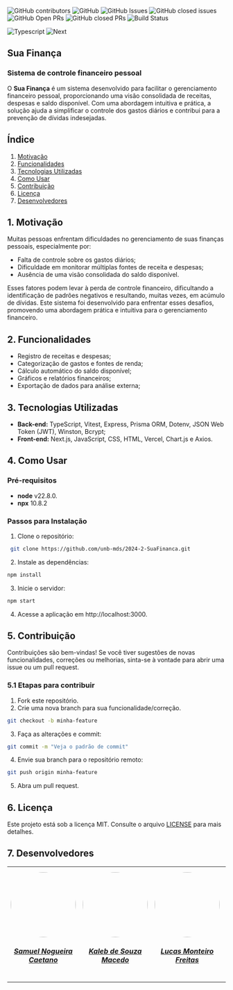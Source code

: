 ![GitHub contributors](https://img.shields.io/github/contributors/unb-mds/2024-2-SuaFinanca)
![GitHub](https://img.shields.io/github/license/unb-mds/2024-2-SuaFinanca)
![GitHub Issues](https://img.shields.io/github/issues/unb-mds/2024-2-SuaFinanca)
![GitHub closed issues](https://img.shields.io/github/issues-closed/unb-mds/2024-2-SuaFinanca)
![GitHub Open PRs](https://img.shields.io/github/issues-pr/unb-mds/2024-2-SuaFinanca)
![GitHub closed PRs](https://img.shields.io/github/issues-pr-closed/unb-mds/2024-2-SuaFinanca)
![Build Status](https://img.shields.io/github/actions/workflow/status/unb-mds/2024-2-SuaFinanca/ci.yml?branch=main)

![Typescript](https://img.shields.io/badge/Typescript-5.7.2-blue)
![Next](https://img.shields.io/badge/Next-15.0.4-black)

## Sua Finança

### Sistema de controle financeiro pessoal

O **Sua Finança** é um sistema desenvolvido para facilitar o gerenciamento financeiro pessoal, proporcionando uma visão consolidada de receitas, despesas e saldo disponível. Com uma abordagem intuitiva e prática, a solução ajuda a simplificar o controle dos gastos diários e contribui para a prevenção de dívidas indesejadas.

## Índice

1. [Motivação](#1-motivação)
2. [Funcionalidades](#2-funcionalidades)
3. [Tecnologias Utilizadas](#3-tecnologias-utilizadas)
4. [Como Usar](#4-como-usar)
5. [Contribuição](#5-contribuição)
6. [Licença](#6-licença)
7. [Desenvolvedores](#7-desenvolvedores)

## 1. Motivação

Muitas pessoas enfrentam dificuldades no gerenciamento de suas finanças pessoais, especialmente por:

- Falta de controle sobre os gastos diários;
- Dificuldade em monitorar múltiplas fontes de receita e despesas;
- Ausência de uma visão consolidada do saldo disponível.

Esses fatores podem levar à perda de controle financeiro, dificultando a identificação de padrões negativos e resultando, muitas vezes, em acúmulo de dívidas. Este sistema foi desenvolvido para enfrentar esses desafios, promovendo uma abordagem prática e intuitiva para o gerenciamento financeiro.

## 2. Funcionalidades

- Registro de receitas e despesas;
- Categorização de gastos e fontes de renda;
- Cálculo automático do saldo disponível;
- Gráficos e relatórios financeiros;
- Exportação de dados para análise externa;

## 3. Tecnologias Utilizadas

- **Back-end:** TypeScript, Vitest, Express, Prisma ORM, Dotenv, JSON Web Token (JWT), Winston, Bcrypt;
- **Front-end:** Next.js, JavaScript, CSS, HTML, Vercel, Chart.js e Axios.

## 4. Como Usar

### Pré-requisitos

- **node** v22.8.0.
- **npx** 10.8.2

### Passos para Instalação

1. Clone o repositório:
```bash
 git clone https://github.com/unb-mds/2024-2-SuaFinanca.git
```

2. Instale as dependências:
```bash
npm install
```
3. Inicie o servidor:
```bash
npm start
```

4. Acesse a aplicação em http://localhost:3000.


## 5. Contribuição
Contribuições são bem-vindas! Se você tiver sugestões de novas funcionalidades, correções ou melhorias, sinta-se à vontade para abrir uma issue ou um pull request.

### 5.1 Etapas para contribuir

1. Fork este repositório.
2. Crie uma nova branch para sua funcionalidade/correção.
```bash
git checkout -b minha-feature
```
3. Faça as alterações e commit:
```bash
git commit -m "Veja o padrão de commit"
```
4. Envie sua branch para o repositório remoto:
```bash
git push origin minha-feature
```
5. Abra um pull request.

## 6. Licença

Este projeto está sob a licença MIT. Consulte o arquivo [LICENSE](LICENSE) para mais detalhes.

## 7. Desenvolvedores

<center>
  <table style="margin-left: auto; margin-right: auto;">
      <tr>
          <td align="center">
              <a href="https://github.com/samuelncaetano">
                  <img style="border-radius: 50%;" src="https://avatars.githubusercontent.com/u/157507873?v=4" width="150px;"/>
                  <h5 class="text-center">Samuel Nogueira Caetano</h5>
              </a>
          </td>
          <td align="center">
              <a href="https://github.com/kalebmacedo">
                  <img style="border-radius: 50%;" src="https://avatars.githubusercontent.com/u/163928510?v=4" width="150px;"/>
                  <h5 class="text-center">Kaleb de Souza Macedo</h5>
              </a>
          </td>
          <td align="center">
              <a href="https://github.com/LucasMF1">
                  <img style="border-radius: 50%;" src="https://avatars.githubusercontent.com/u/141961882?v=4" width="150px;"/>
                  <h5 class="text-center">Lucas Monteiro Freitas</h5>
              </a>
          </td>
          <td align="center">
              <a href="https://github.com/LucasAlves71">
                  <img style="border-radius: 50%;" src="https://avatars.githubusercontent.com/u/155484556?v=4" width="150px;"/>
                  <h5 class="text-center">Lucas Alves Oliveira dos Santos</h5>
              </a>
          </td>
          <td align="center">
              <a href="https://github.com/cibelinda">
                  <img style="border-radius: 50%;" src="https://avatars.githubusercontent.com/u/150722212?v=4" width="150px;"/>
                  <h5 class="text-center">Cibelly Lourenço Ferreira</h5>
              </a>
          </td>
  </table>
</center>
